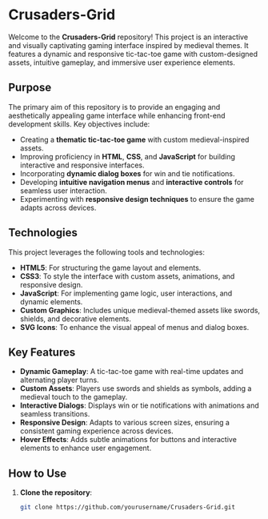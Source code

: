 # Crusaders-Grid

Welcome to the **Crusaders-Grid** repository! This project is an interactive and visually captivating gaming interface inspired by medieval themes. It features a dynamic and responsive tic-tac-toe game with custom-designed assets, intuitive gameplay, and immersive user experience elements.

## Purpose

The primary aim of this repository is to provide an engaging and aesthetically appealing game interface while enhancing front-end development skills. Key objectives include:

- Creating a **thematic tic-tac-toe game** with custom medieval-inspired assets.
- Improving proficiency in **HTML**, **CSS**, and **JavaScript** for building interactive and responsive interfaces.
- Incorporating **dynamic dialog boxes** for win and tie notifications.
- Developing **intuitive navigation menus** and **interactive controls** for seamless user interaction.
- Experimenting with **responsive design techniques** to ensure the game adapts across devices.

## Technologies

This project leverages the following tools and technologies:

- **HTML5**: For structuring the game layout and elements.
- **CSS3**: To style the interface with custom assets, animations, and responsive design.
- **JavaScript**: For implementing game logic, user interactions, and dynamic elements.
- **Custom Graphics**: Includes unique medieval-themed assets like swords, shields, and decorative elements.
- **SVG Icons**: To enhance the visual appeal of menus and dialog boxes.

## Key Features

- **Dynamic Gameplay**: A tic-tac-toe game with real-time updates and alternating player turns.
- **Custom Assets**: Players use swords and shields as symbols, adding a medieval touch to the gameplay.
- **Interactive Dialogs**: Displays win or tie notifications with animations and seamless transitions.
- **Responsive Design**: Adapts to various screen sizes, ensuring a consistent gaming experience across devices.
- **Hover Effects**: Adds subtle animations for buttons and interactive elements to enhance user engagement.

## How to Use

1. **Clone the repository**:

   ```bash
   git clone https://github.com/yourusername/Crusaders-Grid.git
   ```
